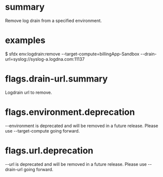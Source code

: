 # summary

Remove log drain from a specified environment.

# examples

$ sfdx env:logdrain:remove --target-compute=billingApp-Sandbox --drain-url=syslog://syslog-a.logdna.com:11137

# flags.drain-url.summary

Logdrain url to remove.

# flags.environment.deprecation

--environment is deprecated and will be removed in a future release. Please use --target-compute going forward.

# flags.url.deprecation

--url is deprecated and will be removed in a future release. Please use --drain-url going forward.
